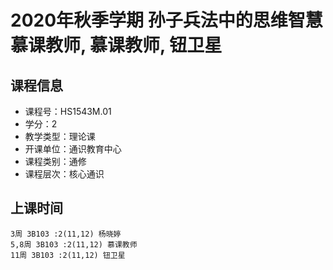 # 2020年秋季学期 孙子兵法中的思维智慧 慕课教师, 慕课教师, 钮卫星






## 课程信息

- 课程号：HS1543M.01
- 学分：2
- 教学类型：理论课
- 开课单位：通识教育中心
- 课程类别：通修
- 课程层次：核心通识

## 上课时间

```
3周 3B103 :2(11,12) 杨晓婷
5,8周 3B103 :2(11,12) 慕课教师
11周 3B103 :2(11,12) 钮卫星
```

